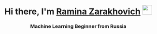 <h1 align="center">Hi there, I'm <a href="https://daniilshat.ru/" target="_blank">Ramina Zarakhovich</a> 
<img src="https://github.com/blackcater/blackcater/raw/main/images/Hi.gif" height="32"/></h1>
<h3 align="center">Machine Learning Beginner from Russia</h3>
